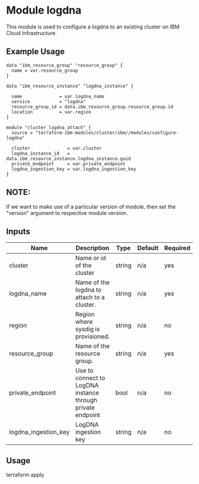 # Module logdna

This module is used to configure a logdna to an existing cluster on IBM Cloud Infrastructure.

## Example Usage
```
data "ibm_resource_group" "resource_group" {
  name = var.resource_group
}

data "ibm_resource_instance" "logdna_instance" {

  name              = var.logdna_name
  service           = "logdna"
  resource_group_id = data.ibm_resource_group.resource_group.id
  location          = var.region
}

module "cluster_logdna_attach" {
  source = "terraform-ibm-modules/cluster/ibm//modules/configure-logdna"

  cluster              = var.cluster
  logdna_instance_id   = data.ibm_resource_instance.logdna_instance.guid
  private_endpoint     = var.private_endpoint
  logdna_ingestion_key = var.logdna_ingestion_key
}
```
## NOTE:

If we want to make use of a particular version of module, then set the "version" argument to respective module version.

<!-- BEGINNING OF PRE-COMMIT-TERRAFORM DOCS HOOK -->
## Inputs

| Name                              | Description                                               | Type   | Default | Required |
|-----------------------------------|-----------------------------------------------------------|--------|---------|----------|
| cluster                           | Name or id of the cluster                                 | string | n/a     | yes      |
| logdna\_name                      | Name of the logdna to attach to a cluster.                | string | n/a     | yes      |
| region                            | Region where sysdig is provisioned.                       | string | n/a     | no       |
| resource\_group                   | Name of the resource group.                               | string | n/a     | yes      |
| private_endpoint                  | Use to connect to LogDNA instance through private endpoint| bool   | n/a     | no       |
| logdna_ingestion_key              | LogDNA ingestion key                                      | string | n/a     | no       |

<!-- END OF PRE-COMMIT-TERRAFORM DOCS HOOK -->


## Usage

terraform apply